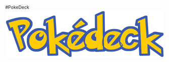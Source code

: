 #PokeDeck
![](https://github.com/DVerweij/PokeDeck/blob/master/app/src/main/res/drawable/pokedeck.png)
